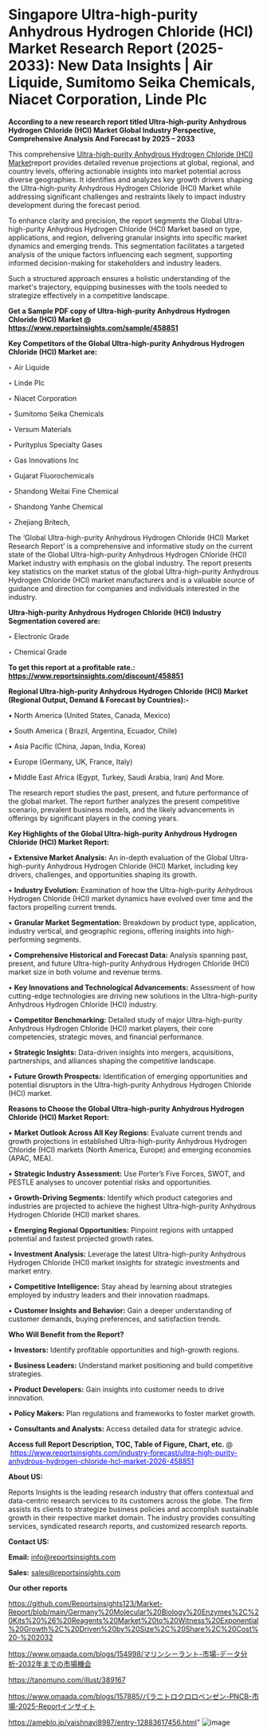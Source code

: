 # Singapore Ultra-high-purity Anhydrous Hydrogen Chloride (HCl) Market Research Report (2025-2033): New Data Insights | Air Liquide, Sumitomo Seika Chemicals, Niacet Corporation, Linde Plc

<strong>According to a new research report titled Ultra-high-purity Anhydrous Hydrogen Chloride (HCl) Market Global Industry Perspective, Comprehensive Analysis And Forecast by 2025 – 2033</strong>

This comprehensive <a href=https://www.reportsinsights.com/sample/458851>Ultra-high-purity Anhydrous Hydrogen Chloride (HCl) Market</a>report provides detailed revenue projections at global, regional, and country levels, offering actionable insights into market potential across diverse geographies. It identifies and analyzes key growth drivers shaping the Ultra-high-purity Anhydrous Hydrogen Chloride (HCl) Market while addressing significant challenges and restraints likely to impact industry development during the forecast period.

To enhance clarity and precision, the report segments the Global Ultra-high-purity Anhydrous Hydrogen Chloride (HCl) Market based on type, applications, and region, delivering granular insights into specific market dynamics and emerging trends. This segmentation facilitates a targeted analysis of the unique factors influencing each segment, supporting informed decision-making for stakeholders and industry leaders.

Such a structured approach ensures a holistic understanding of the market's trajectory, equipping businesses with the tools needed to strategize effectively in a competitive landscape.

<strong>Get a Sample PDF copy of Ultra-high-purity Anhydrous Hydrogen Chloride (HCl) Market </strong><strong>@<a href=https://www.reportsinsights.com/sample/458851 style=color:#0000ff;> https://www.reportsinsights.com/sample/458851</a></strong></font>

<strong>Key Competitors of the Global Ultra-high-purity Anhydrous Hydrogen Chloride (HCl) Market are:</strong>

‣ Air Liquide

‣ Linde Plc

‣ Niacet Corporation

‣ Sumitomo Seika Chemicals

‣ Versum Materials

‣ Purityplus Specialty Gases

‣ Gas Innovations Inc

‣ Gujarat Fluorochemicals

‣ Shandong Weitai Fine Chemical

‣ Shandong Yanhe Chemical

‣ Zhejiang Britech,

The ‘Global Ultra-high-purity Anhydrous Hydrogen Chloride (HCl) Market Research Report’ is a comprehensive and informative study on the current state of the Global Ultra-high-purity Anhydrous Hydrogen Chloride (HCl) Market industry with emphasis on the global industry. The report presents key statistics on the market status of the global Ultra-high-purity Anhydrous Hydrogen Chloride (HCl) market manufacturers and is a valuable source of guidance and direction for companies and individuals interested in the industry.

<strong>Ultra-high-purity Anhydrous Hydrogen Chloride (HCl) Industry Segmentation covered are:</strong>

‣ Electronic Grade

‣ Chemical Grade

<strong>To get this report at a profitable rate.: <a href=https://www.reportsinsights.com/discount/458851 style=color:#0000ff;>https://www.reportsinsights.com/discount/458851</a></strong></font>

<strong>Regional Ultra-high-purity Anhydrous Hydrogen Chloride (HCl) Market (Regional Output, Demand &amp; Forecast by Countries):-</strong>

• North America (United States, Canada, Mexico)

• South America ( Brazil, Argentina, Ecuador, Chile)

• Asia Pacific (China, Japan, India, Korea)

• Europe (Germany, UK, France, Italy)

• Middle East Africa (Egypt, Turkey, Saudi Arabia, Iran) And More.

The research report studies the past, present, and future performance of the global market. The report further analyzes the present competitive scenario, prevalent business models, and the likely advancements in offerings by significant players in the coming years.

<strong>Key Highlights of the Global Ultra-high-purity Anhydrous Hydrogen Chloride (HCl) Market Report:</strong>

• <strong>Extensive Market Analysis:</strong> An in-depth evaluation of the Global Ultra-high-purity Anhydrous Hydrogen Chloride (HCl) Market, including key drivers, challenges, and opportunities shaping its growth.

• <strong>Industry Evolution:</strong> Examination of how the Ultra-high-purity Anhydrous Hydrogen Chloride (HCl) market dynamics have evolved over time and the factors propelling current trends.

• <strong>Granular Market Segmentation:</strong> Breakdown by product type, application, industry vertical, and geographic regions, offering insights into high-performing segments.

• <strong>Comprehensive Historical and Forecast Data:</strong> Analysis spanning past, present, and future Ultra-high-purity Anhydrous Hydrogen Chloride (HCl) market size in both volume and revenue terms.

• <strong>Key Innovations and Technological Advancements:</strong> Assessment of how cutting-edge technologies are driving new solutions in the Ultra-high-purity Anhydrous Hydrogen Chloride (HCl) industry.

• <strong>Competitor Benchmarking:</strong> Detailed study of major Ultra-high-purity Anhydrous Hydrogen Chloride (HCl) market players, their core competencies, strategic moves, and financial performance.

• <strong>Strategic Insights:</strong> Data-driven insights into mergers, acquisitions, partnerships, and alliances shaping the competitive landscape.

• <strong>Future Growth Prospects:</strong> Identification of emerging opportunities and potential disruptors in the Ultra-high-purity Anhydrous Hydrogen Chloride (HCl) market.

<strong>Reasons to Choose the Global Ultra-high-purity Anhydrous Hydrogen Chloride (HCl) Market Report:</strong>

• <strong>Market Outlook Across All Key Regions:</strong> Evaluate current trends and growth projections in established Ultra-high-purity Anhydrous Hydrogen Chloride (HCl) markets (North America, Europe) and emerging economies (APAC, MEA).

• <strong>Strategic Industry Assessment:</strong> Use Porter’s Five Forces, SWOT, and PESTLE analyses to uncover potential risks and opportunities.

• <strong>Growth-Driving Segments:</strong> Identify which product categories and industries are projected to achieve the highest Ultra-high-purity Anhydrous Hydrogen Chloride (HCl) market shares.

• <strong>Emerging Regional Opportunities:</strong> Pinpoint regions with untapped potential and fastest projected growth rates.

• <strong>Investment Analysis:</strong> Leverage the latest Ultra-high-purity Anhydrous Hydrogen Chloride (HCl) market insights for strategic investments and market entry.

• <strong>Competitive Intelligence:</strong> Stay ahead by learning about strategies employed by industry leaders and their innovation roadmaps.

• <strong>Customer Insights and Behavior:</strong> Gain a deeper understanding of customer demands, buying preferences, and satisfaction trends.

<strong>Who Will Benefit from the Report?</strong>

• <strong>Investors:</strong> Identify profitable opportunities and high-growth regions.

• <strong>Business Leaders:</strong> Understand market positioning and build competitive strategies.

• <strong>Product Developers:</strong> Gain insights into customer needs to drive innovation.

• <strong>Policy Makers:</strong> Plan regulations and frameworks to foster market growth.

• <strong>Consultants and Analysts:</strong> Access detailed data for strategic advice.
</ul>
<strong>Access full Report Description, TOC, Table of Figure, Chart, etc. </strong>@  <a href=https://www.reportsinsights.com/industry-forecast/ultra-high-purity-anhydrous-hydrogen-chloride-hcl-market-2026-458851 style=color:#0000ff;>https://www.reportsinsights.com/industry-forecast/ultra-high-purity-anhydrous-hydrogen-chloride-hcl-market-2026-458851</a></font>

<strong><strong>About US</strong>:</strong>

Reports Insights is the leading research industry that offers contextual and data-centric research services to its customers across the globe. The firm assists its clients to strategize business policies and accomplish sustainable growth in their respective market domain. The industry provides consulting services, syndicated research reports, and customized research reports.

<strong>Contact US:</strong>

<p class=""""><b>Email:</b> <a href=mailto:info@reportsinsights.com>info@reportsinsights.com</a></p>
<p class=""""><b>Sales:</b> <a href=mailto:sales@reportsinsights.com>sales@reportsinsights.com</a></p>

<strong>Our other reports</strong>

<a href=https://github.com/Reportsinsights123/Market-Report/blob/main/Germany%20Molecular%20Biology%20Enzymes%2C%20Kits%20%26%20Reagents%20Market%20to%20Witness%20Exponential%20Growth%2C%20Driven%20by%20Size%2C%20Share%2C%20Cost%20-%202032>https://github.com/Reportsinsights123/Market-Report/blob/main/Germany%20Molecular%20Biology%20Enzymes%2C%20Kits%20%26%20Reagents%20Market%20to%20Witness%20Exponential%20Growth%2C%20Driven%20by%20Size%2C%20Share%2C%20Cost%20-%202032</a>

<a href=https://www.omaada.com/blogs/154998/マリンシーラント-市場-データ分析-2032年までの市場機会>https://www.omaada.com/blogs/154998/マリンシーラント-市場-データ分析-2032年までの市場機会</a>

<a href=https://tanomuno.com/illust/389167>https://tanomuno.com/illust/389167</a>

<a href=https://www.omaada.com/blogs/157885/パラニトロクロロベンゼン-PNCB-市場-2025-Reportインサイト>https://www.omaada.com/blogs/157885/パラニトロクロロベンゼン-PNCB-市場-2025-Reportインサイト</a>

<a href=https://ameblo.jp/vaishnavi8987/entry-12883617456.html>https://ameblo.jp/vaishnavi8987/entry-12883617456.html</a>"
![image](https://github.com/user-attachments/assets/238c6ece-014f-47b0-972d-9da39edc3a9f)
